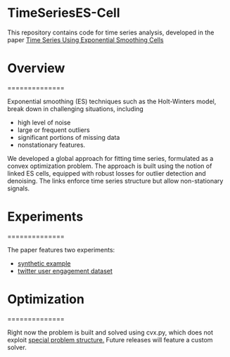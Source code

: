 # TimeSeriesES-Cell

This repository contains code for time series analysis, developed in the paper
[Time Series Using Exponential Smoothing Cells](https://arxiv.org/abs/1706.02829)

# Overview
==============

Exponential smoothing (ES) techniques such as the Holt-Winters model, break down in challenging situations, including
  * high level of noise
  * large or frequent outliers
  * significant portions of missing data
  * nonstationary features. 

We developed a global approach for fitting time series, formulated as a convex optimization problem. 
The approach is built using the notion of linked ES cells, equipped with robust losses for outlier 
detection and denoising. The links enforce time series structure but allow non-stationary signals.  


# Experiments
==============

The paper features two experiments: 
* [synthetic example](https://github.com/UW-AMO/TimeSeriesES-Cell/blob/master/Illustration%20-%20Paper%20-%20Synthetic%20Example.ipynb)
* [twitter user engagement dataset](https://github.com/UW-AMO/TimeSeriesES-Cell/blob/master/Illustration%20-%20Paper%20-%20Twitter%20Data.ipynb) 

# Optimization
==============

Right now the problem is built and solved using cvx.py, which does not exploit [special problem structure.](https://arxiv.org/abs/1609.06369) Future releases will feature a custom solver. 
